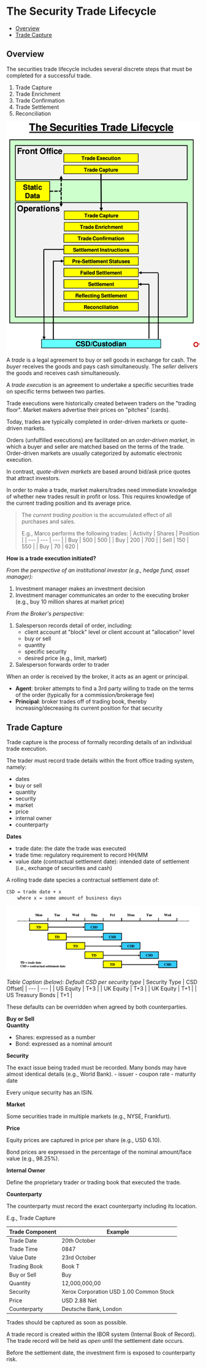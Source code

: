 # The Security Trade Lifecycle

- [Overview](#overview)
- [Trade Capture](#trade-capture)

## Overview

The securities trade lifecycle includes several discrete steps that must be completed for a successful trade.
1. Trade Capture
2. Trade Enrichment
3. Trade Confirmation
4. Trade Settlement
5. Reconciliation

<img src="./static/lifecycle.png" />


A *trade* is a legal agreement to buy or sell goods in exchange for cash. The *buyer* receives the goods and pays cash simultaneously. The *seller* delivers the goods and receives cash simultaneously.

A *trade execution* is an agreement to undertake a specific securities trade on specific terms between two parties.

Trade executions were historically created between traders on the "trading floor". Market makers advertise their prices on "pitches" (cards).

Today, trades are typically completed in order-driven markets or quote-driven markets.

Orders (unfulfilled executions) are facilitated on an *order-driven market*, in which a buyer and seller are matched based on the terms of the trade. Order-driven markets are usually categorized by automatic electronic execution.

In contrast, *quote-driven markets* are based around bid/ask price quotes that attract investors.

In order to make a trade, market makers/trades need immediate knowledge of whether new trades result in profit or loss. This requires knowledge of the current trading position and its average price.

> The *current trading position* is the accumulated effect of all purchases and sales. 
>
> E.g., Marco performs the following trades:
> | Activity | Shares | Position |
> | --- | --- | --- |
> | Buy | 500 | 500 |
> | Buy | 200 | 700 |
> | Sell | 150 | 550 |
> | Buy | 70 | 620 |

**How is a trade execution initiated?**

*From the perspective of an institutional investor (e.g., hedge fund, asset manager):*
1. Investment manager makes an investment decision
2. Investment manager communicates an order to the executing broker (e.g., buy 10 million shares at market price)

*From the Broker's perspective:*
1. Salesperson records detail of order, including:
    - client account at "block" level or client account at "allocation" level
    - buy or sell
    - quantity
    - specific security
    - desired price (e.g., limit, market)
2. Salesperson forwards order to trader

When an order is received by the broker, it acts as an agent or principal.
- **Agent**: broker attempts to find a 3rd party willing to trade on the terms of the order (typically for a commission/brokerage fee)
- **Principal**: broker trades off of trading book, thereby increasing/decreasing its current position for that security

## Trade Capture

Trade capture is the process of formally recording details of an individual trade execution.

The trader must record trade details within the front office trading system, namely:
- dates
- buy or sell
- quantity
- security
- market
- price
- internal owner
- counterparty

**Dates**

- trade date: the date the trade was executed
- trade time: regulatory requirement to record HH/MM
- value date (contractual settlement date): intended date of settlement (i.e., exchange of securities and cash)

A rolling trade date species a contractual settlement date of:
```
CSD = trade date + x    
    where x = some amount of business days
```

<img src="./static/trade_date.png" />

*Table Caption (below): Default CSD per security type*
| Security Type | CSD Offset|
| --- | --- |
| US Equity | T+3 |
| UK Equity | T+3 |
| UK Equity | T+1 |
| US Treasury Bonds | T+1 |

These defaults can be overridden when agreed by both counterparties.

**Buy or Sell**  
**Quantity**
- Shares: expressed as a number
- Bond: expressed as a nominal amount

**Security**

The exact issue being traded must be recorded. Many bonds may have almost identical details (e.g., World Bank).
    - issuer
    - coupon rate
    - maturity date

Every unique security has an ISIN.

**Market**

Some securities trade in multiple markets (e.g., NYSE, Frankfurt).

**Price**

Equity prices are captured in price per share (e.g., USD 6.10).

Bond prices are expressed in the percentage of the nominal amount/face value (e.g., 98.25%).

**Internal Owner**

Define the proprietary trader or trading book that executed the trade.

**Counterparty**

The counterparty must record the exact counterparty including its location.

E.g., Trade Capture

| Trade Component | Example |
| --- | --- |
| Trade Date | 20th October |
| Trade Time | 0847 |
| Value Date | 23rd October |
| Trading Book | Book T |
| Buy or Sell | Buy |
| Quantity | 12,000,000,00 |
| Security | Xerox Corporation USD 1.00 Common Stock |
| Price | USD 2.88 Net |
| Counterparty | Deutsche Bank, London |

Trades should be captured as soon as possible.

A trade record is created within the IBOR system (Internal Book of Record). The trade record will be held as *open* until the settlement date occurs.

Before the settlement date, the investment firm is exposed to counterparty risk.